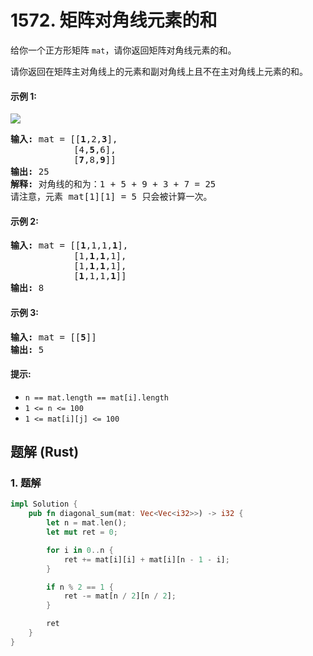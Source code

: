 # 1572. 矩阵对角线元素的和
给你一个正方形矩阵 `mat`，请你返回矩阵对角线元素的和。

请你返回在矩阵主对角线上的元素和副对角线上且不在主对角线上元素的和。

#### 示例 1:
![](https://assets.leetcode.com/uploads/2020/08/14/sample_1911.png)
<pre>
<b>输入:</b> mat = [[<b>1</b>,2,<b>3</b>],
            [4,<b>5</b>,6],
            [<b>7</b>,8,<b>9</b>]]
<b>输出:</b> 25
<b>解释:</b> 对角线的和为：1 + 5 + 9 + 3 + 7 = 25
请注意，元素 mat[1][1] = 5 只会被计算一次。
</pre>

#### 示例 2:
<pre>
<b>输入:</b> mat = [[<b>1</b>,1,1,<b>1</b>],
            [1,<b>1</b>,<b>1</b>,1],
            [1,<b>1</b>,<b>1</b>,1],
            [<b>1</b>,1,1,<b>1</b>]]
<b>输出:</b> 8
</pre>

#### 示例 3:
<pre>
<b>输入:</b> mat = [[<b>5</b>]]
<b>输出:</b> 5
</pre>

#### 提示:
* `n == mat.length == mat[i].length`
* `1 <= n <= 100`
* `1 <= mat[i][j] <= 100`

## 题解 (Rust)

### 1. 题解
```Rust
impl Solution {
    pub fn diagonal_sum(mat: Vec<Vec<i32>>) -> i32 {
        let n = mat.len();
        let mut ret = 0;

        for i in 0..n {
            ret += mat[i][i] + mat[i][n - 1 - i];
        }

        if n % 2 == 1 {
            ret -= mat[n / 2][n / 2];
        }

        ret
    }
}
```
